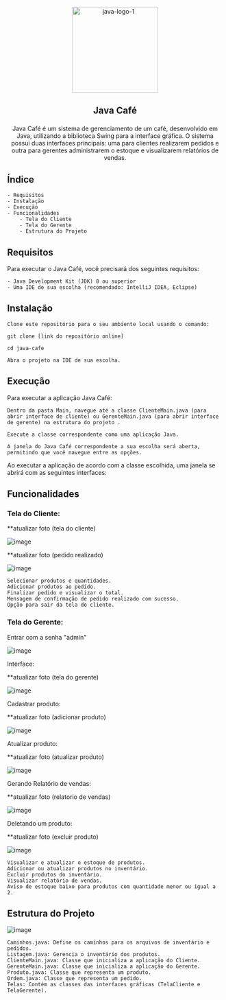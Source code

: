 <p align="center"><img src="https://github.com/lucas-moro/JavaCafe-POO-2024/assets/88462534/bcd5e6ec-54e6-4508-88e7-7026c1f5573f" alt="java-logo-1" width="200"></p>

<h2><p align="center">Java Café</p></h2>

<p align="center">Java Café é um sistema de gerenciamento de um café, desenvolvido em Java, utilizando a biblioteca Swing para a interface gráfica. O sistema possui duas interfaces principais: uma para clientes realizarem pedidos e outra para gerentes administrarem o estoque e visualizarem relatórios de vendas.</p>

<h2>Índice</h2>

	- Requisitos
	- Instalação
	- Execução
	- Funcionalidades
    	- Tela do Cliente
    	- Tela do Gerente
    	- Estrutura do Projeto

<h2>Requisitos</h2>

Para executar o Java Café, você precisará dos seguintes requisitos:

	- Java Development Kit (JDK) 8 ou superior
	- Uma IDE de sua escolha (recomendado: IntelliJ IDEA, Eclipse)

<h2>Instalação</h2>

	Clone este repositório para o seu ambiente local usando o comando:

	git clone [link do repositório online]
 
	cd java-cafe

	Abra o projeto na IDE de sua escolha.

<h2>Execução</h2>

Para executar a aplicação Java Café:

	Dentro da pasta Main, navegue até a classe ClienteMain.java (para abrir interface de cliente) ou GerenteMain.java (para abrir interface de gerente) na estrutura do projeto .

	Execute a classe correspondente como uma aplicação Java.

	A janela do Java Café correspondente a sua escolha será aberta, permitindo que você navegue entre as opções.

 Ao executar a aplicação de acordo com a classe escolhida, uma janela se abrirá com as seguintes interfaces:

<h2>Funcionalidades</h2>
<h3>Tela do Cliente:</h3>

**atualizar foto (tela do cliente)

![image](https://github.com/lucas-moro/JavaCafe-POO-2024/assets/88462534/5d67570c-5c9f-423f-ae92-79dbbc03af12)


**atualizar foto (pedido realizado)

![image](https://github.com/lucas-moro/JavaCafe-POO-2024/assets/88462534/ace2e8c5-c763-4344-81f4-c0140010aec8)


	Selecionar produtos e quantidades.
	Adicionar produtos ao pedido.
	Finalizar pedido e visualizar o total.
	Mensagem de confirmação de pedido realizado com sucesso.
	Opção para sair da tela do cliente.

<h3>Tela do Gerente:</h3>

<p>Entrar com a senha "admin"</p>

![image](https://github.com/lucas-moro/JavaCafe-POO-2024/assets/88462534/eb75d091-c053-4770-b389-ac63356e6731)

 <p>Interface:</p>
 
**atualizar foto (tela do gerente)

![image](https://github.com/lucas-moro/JavaCafe-POO-2024/assets/88462534/56b97a8c-2e56-4a31-b8d6-a53166d6f554)


<p>Cadastrar produto:</p>

**atualizar foto (adicionar produto)

![image](https://github.com/lucas-moro/JavaCafe-POO-2024/assets/88462534/8c874603-8dd7-4115-bd0a-04f3aa65e5f7)


<p>Atualizar produto:</p>

**atualizar foto (atualizar produto)

![image](https://github.com/lucas-moro/JavaCafe-POO-2024/assets/88462534/4cd9fc99-f360-46b9-ab02-3e6fcb0c8477)


Gerando Relatório de vendas:

**atualizar foto (relatorio de vendas)

![image](https://github.com/lucas-moro/JavaCafe-POO-2024/assets/88462534/555c4ea0-292a-4a5a-8808-390635d34d67)


Deletando um produto:

**atualizar foto (excluir produto)

![image](https://github.com/lucas-moro/JavaCafe-POO-2024/assets/88462534/6e608492-bf92-4ad2-bec3-e97c54f4ed6f)

	Visualizar e atualizar o estoque de produtos.
	Adicionar ou atualizar produtos no inventário.
	Excluir produtos do inventário.
	Visualizar relatório de vendas.
	Aviso de estoque baixo para produtos com quantidade menor ou igual a 2.

<h2>Estrutura do Projeto</h2>

![image](https://github.com/lucas-moro/JavaCafe-POO-2024/assets/88462534/aa22c07f-acca-4bbf-9eab-ad4d2bbca96a)

	Caminhos.java: Define os caminhos para os arquivos de inventário e pedidos.
	Listagem.java: Gerencia o inventário dos produtos.
	ClienteMain.java: Classe que inicializa a aplicação do Cliente.
	GerenteMain.java: Classe que inicializa a aplicação do Gerente.
	Produto.java: Classe que representa um produto.
	Ordem.java: Classe que representa um pedido.
	Telas: Contém as classes das interfaces gráficas (TelaCliente e TelaGerente).
